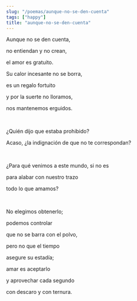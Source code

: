 ```yaml
---
slug: "/poemas/aunque-no-se-den-cuenta"
tags: ["happy"]
title: "aunque-no-se-den-cuenta"
---
```

Aunque no se den cuenta,

no entiendan y no crean,

el amor es gratuito.

Su calor incesante no se borra,

es un regalo fortuito

y por la suerte no lloramos,

nos mantenemos erguidos.

&nbsp;

¿Quién dijo que estaba prohibido?

Acaso, ¿la indignación de que no te correspondan?

&nbsp;

¿Para qué venimos a este mundo, si no es

para alabar con nuestro trazo

todo lo que amamos?

&nbsp;

No elegimos obtenerlo;

podemos controlar

que no se barra con el polvo,

pero no que el tiempo

asegure su estadía;

amar es aceptarlo

y aprovechar cada segundo

con descaro y con ternura.